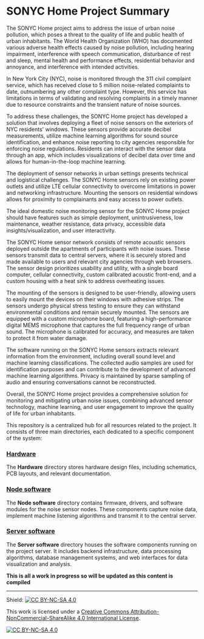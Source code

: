 # SONYC Home Project Summary
The SONYC Home project aims to address the issue of urban noise pollution, which poses a threat to the quality of life and public health of urban inhabitants. The World Health Organization (WHO) has documented various adverse health effects caused by noise pollution, including hearing impairment, interference with speech communication, disturbance of rest and sleep, mental health and performance effects, residential behavior and annoyance, and interference with intended activities.

In New York City (NYC), noise is monitored through the 311 civil complaint service, which has received close to 5 million noise-related complaints to date, outnumbering any other complaint type. However, this service has limitations in terms of validating and resolving complaints in a timely manner due to resource constraints and the transient nature of noise sources.

To address these challenges, the SONYC Home project has developed a solution that involves deploying a fleet of noise sensors on the exteriors of NYC residents' windows. These sensors provide accurate decibel measurements, utilize machine learning algorithms for sound source identification, and enhance noise reporting to city agencies responsible for enforcing noise regulations. Residents can interact with the sensor data through an app, which includes visualizations of decibel data over time and allows for human-in-the-loop machine learning.

The deployment of sensor networks in urban settings presents technical and logistical challenges. The SONYC Home sensors rely on existing power outlets and utilize LTE cellular connectivity to overcome limitations in power and networking infrastructure. Mounting the sensors on residential windows allows for proximity to complainants and easy access to power outlets.

The ideal domestic noise monitoring sensor for the SONYC Home project should have features such as simple deployment, unintrusiveness, low maintenance, weather resistance, data privacy, accessible data insights/visualization, and user interactivity.

The SONYC Home sensor network consists of remote acoustic sensors deployed outside the apartments of participants with noise issues. These sensors transmit data to central servers, where it is securely stored and made available to users and relevant city agencies through web browsers. The sensor design prioritizes usability and utility, with a single board computer, cellular connectivity, custom calibrated acoustic front-end, and a custom housing with a heat sink to address overheating issues.

The mounting of the sensors is designed to be user-friendly, allowing users to easily mount the devices on their windows with adhesive strips. The sensors undergo physical stress testing to ensure they can withstand environmental conditions and remain securely mounted. The sensors are equipped with a custom microphone board, featuring a high-performance digital MEMS microphone that captures the full frequency range of urban sound. The microphone is calibrated for accuracy, and measures are taken to protect it from water damage.

The software running on the SONYC Home sensors extracts relevant information from the environment, including overall sound level and machine learning classifications. The collected audio samples are used for identification purposes and can contribute to the development of advanced machine learning algorithms. Privacy is maintained by sparse sampling of audio and ensuring conversations cannot be reconstructed.

Overall, the SONYC Home project provides a comprehensive solution for monitoring and mitigating urban noise issues, combining advanced sensor technology, machine learning, and user engagement to improve the quality of life for urban inhabitants.

This repository is a centralized hub for all resources related to the project. It consists of three main directories, each dedicated to a specific component of the system:

### [Hardware](<./Hardware>)
The **Hardware** directory stores hardware design files, including schematics, PCB layouts, and relevant documentation.

### [Node software](<./Node software>)
The **Node software** directory contains firmware, drivers, and software modules for the noise sensor nodes. These components capture noise data, implement machine listening algorithms and transmit it to the central server.

### [Server software](<./Server software>)
The **Server software** directory houses the software components running on the project server. It includes backend infrastructure, data processing algorithms, database management systems, and web interfaces for data visualization and analysis.

**This is all a work in progress so will be updated as this content is compiled**


------------------------------------------------------------------------------------------------------------------------
Shield: [![CC BY-NC-SA 4.0][cc-by-nc-sa-shield]][cc-by-nc-sa]

This work is licensed under a
[Creative Commons Attribution-NonCommercial-ShareAlike 4.0 International License][cc-by-nc-sa].

[![CC BY-NC-SA 4.0][cc-by-nc-sa-image]][cc-by-nc-sa]

[cc-by-nc-sa]: http://creativecommons.org/licenses/by-nc-sa/4.0/
[cc-by-nc-sa-image]: https://licensebuttons.net/l/by-nc-sa/4.0/88x31.png
[cc-by-nc-sa-shield]: https://img.shields.io/badge/License-CC%20BY--NC--SA%204.0-lightgrey.svg